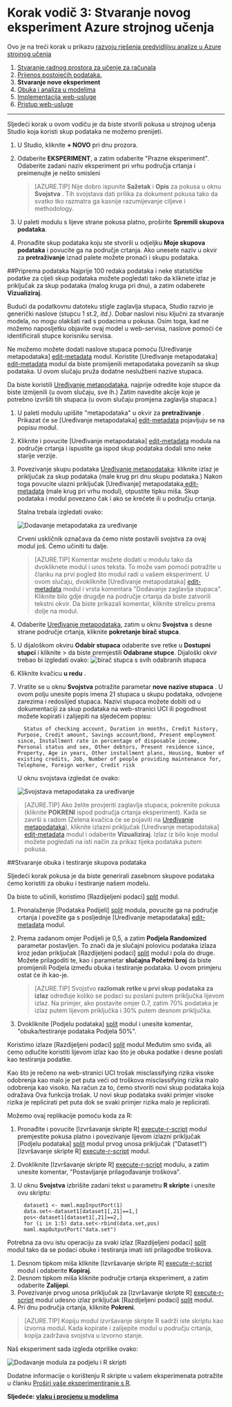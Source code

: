 <properties
    pageTitle="Korak 3: Stvaranje novog eksperiment strojnog učenja | Microsoft Azure"
    description="Korak 3 od razvoju predvidljivu rješenje vodič: Stvaranje novog eksperiment obuka u Azure strojnog učenja Studio."
    services="machine-learning"
    documentationCenter=""
    authors="garyericson"
    manager="jhubbard"
    editor="cgronlun"/>

<tags
    ms.service="machine-learning"
    ms.workload="data-services"
    ms.tgt_pltfrm="na"
    ms.devlang="na"
    ms.topic="article"
    ms.date="10/05/2016" 
    ms.author="garye"/>


# <a name="walkthrough-step-3-create-a-new-azure-machine-learning-experiment"></a>Korak vodič 3: Stvaranje novog eksperiment Azure strojnog učenja

Ovo je na treći korak u prikazu [razvoju rješenja predvidljivu analize u Azure strojnog učenja](machine-learning-walkthrough-develop-predictive-solution.md)


1.  [Stvaranje radnog prostora za učenje za računala](machine-learning-walkthrough-1-create-ml-workspace.md)
2.  [Prijenos postojećih podataka.](machine-learning-walkthrough-2-upload-data.md)
3.  **Stvaranje nove eksperiment**
4.  [Obuka i analiza u modelima](machine-learning-walkthrough-4-train-and-evaluate-models.md)
5.  [Implementacija web-usluge](machine-learning-walkthrough-5-publish-web-service.md)
6.  [Pristup web-usluge](machine-learning-walkthrough-6-access-web-service.md)

----------

Sljedeći korak u ovom vodiču je da biste stvorili pokusa u strojnog učenja Studio koja koristi skup podataka ne možemo prenijeti.  

1.  U Studio, kliknite **+ NOVO** pri dnu prozora.
2.  Odaberite **EKSPERIMENT**, a zatim odaberite "Prazne eksperiment". Odaberite zadani naziv eksperiment pri vrhu područja crtanja i preimenujte je nešto smisleni

    > [AZURE.TIP] Nije dobro ispunite **Sažetak** i **Opis** za pokusa u oknu **Svojstva** . Tih svojstava dati prilika za dokument pokusa tako da svatko tko razmatra ga kasnije razumijevanje ciljeve i methodology.

3.  U paleti modulu s lijeve strane pokusa platno, proširite **Spremili skupova podataka**.
4.  Pronađite skup podataka koju ste stvorili u odjeljku **Moje skupova podataka** i povucite ga na područje crtanja. Ako unesete naziv u okvir za **pretraživanje** iznad palete možete pronaći i skupu podataka.  

##<a name="prepare-the-data"></a>Priprema podataka
Najprije 100 redaka podataka i neke statističke podatke za cijeli skup podataka možete pogledati tako da kliknete izlaz je priključak za skup podataka (malog kruga pri dnu), a zatim odaberete **Vizualiziraj**.  

Budući da podatkovnu datoteku stigle zaglavlja stupaca, Studio razvio je generički naslove (stupcu 1 st.2, *itd.)*. Dobar naslovi nisu ključni za stvaranje modela, no mogu olakšati rad s podacima u pokusa. Osim toga, kad ne možemo naposljetku objavite ovaj model u web-servisa, naslove pomoći će identificirali stupce korisniku servisa.  

Ne možemo možete dodati naslove stupaca pomoću [Uređivanje metapodataka] [ edit-metadata] modul.
Koristite [Uređivanje metapodataka] [ edit-metadata] modul da biste promijenili metapodataka povezanih sa skup podataka. U ovom slučaju pruža dodatne neslužbeni nazive stupaca. 

Da biste koristili [Uređivanje metapodataka][edit-metadata], najprije odredite koje stupce da biste izmijenili (u ovom slučaju, sve ih.) Zatim navedite akcije koje je potrebno izvršiti tih stupaca (u ovom slučaju promjena zaglavlja stupaca.)

1.  U paleti modulu upišite "metapodataka" u okvir za **pretraživanje** . Prikazat će se [Uređivanje metapodataka] [ edit-metadata] pojavljuju se na popisu modul.
2.  Kliknite i povucite [Uređivanje metapodataka] [ edit-metadata] modula na područje crtanja i ispustite ga ispod skup podataka dodali smo neke starije verzije.
3.  Povezivanje skupu podataka [Uređivanje metapodataka][edit-metadata]: kliknite izlaz je priključak za skup podataka (male krug pri dnu skupu podataka.) Nakon toga povucite ulazni priključak [Uređivanje] metapodataka[ edit-metadata] (male krug pri vrhu modul), otpustite tipku miša. Skup podataka i modul povezano čak i ako se krećete ili u području crtanja.

    Stalna trebala izgledati ovako:  

    ![Dodavanje metapodataka za uređivanje][2]
    
    Crveni uskličnik označava da ćemo niste postavili svojstva za ovaj modul još. Ćemo učiniti tu dalje.
    
    > [AZURE.TIP] Komentar možete dodati u modulu tako da dvokliknete modul i unos teksta. To može vam pomoći potražite u članku na prvi pogled što modul radi u vašem eksperiment. U ovom slučaju, dvokliknite [Uređivanje metapodataka] [ edit-metadata] modul i vrsta komentara "Dodavanje zaglavlja stupaca". Kliknite bilo gdje drugdje na područje crtanja da biste zatvorili tekstni okvir. Da biste prikazali komentar, kliknite strelicu prema dolje na modul.

4.  Odaberite [Uređivanje metapodataka][edit-metadata], zatim u oknu **Svojstva** s desne strane područje crtanja, kliknite **pokretanje birač stupca**.
5.  U dijaloškom okviru **Odabir stupaca** odaberite sve retke u **Dostupni stupci** i kliknite > da biste premjestili **Odabrane stupce**.
Dijaloški okvir trebao bi izgledati ovako: ![birač stupca s svih odabranih stupaca][4]
7.  Kliknite kvačicu **u redu** .
8.  Vratite se u oknu **Svojstva** potražite parametar **nove nazive stupaca** . U ovom polju unesite popis imena 21 stupaca u skupu podataka, odvojene zarezima i redoslijed stupaca. Nazivi stupaca možete dobiti od u dokumentaciji za skup podataka na web-stranici UCI ili pogodnost možete kopirati i zalijepiti na sljedećem popisu:  

          Status of checking account, Duration in months, Credit history, Purpose, Credit amount, Savings account/bond, Present employment since, Installment rate in percentage of disposable income, Personal status and sex, Other debtors, Present residence since, Property, Age in years, Other installment plans, Housing, Number of existing credits, Job, Number of people providing maintenance for, Telephone, Foreign worker, Credit risk  

    U oknu svojstava izgledat će ovako:

    ![Svojstava metapodataka za uređivanje][1]

> [AZURE.TIP] Ako želite provjeriti zaglavlja stupaca, pokrenite pokusa (kliknite **POKRENI** ispod područja crtanja eksperiment). Kada se završi s radom (Zelena kvačica će se pojaviti na [Uređivanje metapodataka][edit-metadata]), kliknite izlazni priključak [Uređivanje metapodataka] [ edit-metadata] modul i odaberite **Vizualiziraj**. Izlaz iz bilo koje modul možete pogledati na isti način za prikaz tijeka podataka putem pokusa.

##<a name="create-training-and-test-datasets"></a>Stvaranje obuka i testiranje skupova podataka

Sljedeći korak pokusa je da biste generirali zasebnom skupove podataka ćemo koristiti za obuku i testiranje našem modelu.

Da biste to učinili, koristimo [Razdijeljeni podaci] [ split] modul.  

1.  Pronalaženje [Podataka Podijeli] [ split] modula, povucite ga na područje crtanja i povežite ga s posljednje [Uređivanje metapodataka] [ edit-metadata] modul.
2.  Prema zadanom omjer Podijeli je 0,5, a zatim **Podjela Randomized** parametar postavljen. To znači da je slučajni polovicu podataka izlaza kroz jedan priključak [Razdijeljeni podaci] [ split] modul i pola do druge. Možete prilagoditi te, kao i parametar **slučajna Početni broj** da biste promijenili Podjela između obuka i testiranje podataka. U ovom primjeru ostat će ih kao-je.
    
    > [AZURE.TIP] Svojstvo **razlomak retke u prvi skup podataka za izlaz** određuje koliko se podaci su poslani putem priključka lijevom izlaz. Na primjer, ako postavite omjer 0.7, zatim 70% podataka je izlaz putem lijevom priključka i 30% putem desnom priključka.  
    
3. Dvokliknite [Podjelu podataka] [ split] modul i unesite komentar, "obuka/testiranje podataka Podjela 50%". 

Koristimo izlaze [Razdijeljeni podaci] [ split] modul Međutim smo sviđa, ali ćemo odlučite koristiti lijevom izlaz kao što je obuka podatke i desne poslati kao testiranja podatke.  

Kao što je rečeno na web-stranici UCI trošak misclassifying rizika visoke odobrenja kao malo je pet puta veći od troškova misclassifying rizika malo odobrenja kao visoko. Na račun za to, ćemo stvoriti novi skup podataka koja odražava Ova funkcija trošak. U novi skup podataka svaki primjer visoke rizika je replicirati pet puta dok se svaki primjer rizika malo je replicirati.   

Možemo ovaj replikacije pomoću koda za R:  

1.  Pronađite i povucite [Izvršavanje skripte R] [ execute-r-script] modul premjestite pokusa platno i povezivanje lijevom izlazni priključak [Podjelu podataka] [ split] modul prvog unosa priključak ("Dataset1") [Izvršavanje skripte R] [ execute-r-script] modul.
2. Dvokliknite [Izvršavanje skripte R] [ execute-r-script] modulu, a zatim unesite komentar, "Postavljanje prilagođavanje troškova".
2.  U oknu **Svojstva** izbrišite zadani tekst u parametru **R skripte** i unesite ovu skriptu:

          dataset1 <- maml.mapInputPort(1)
          data.set<-dataset1[dataset1[,21]==1,]
          pos<-dataset1[dataset1[,21]==2,]
          for (i in 1:5) data.set<-rbind(data.set,pos)
          maml.mapOutputPort("data.set")


Potrebna za ovu istu operaciju za svaki izlaz [Razdijeljeni podaci] [ split] modul tako da se podaci obuke i testiranja imati isti prilagodbe troškova.

1.  Desnom tipkom miša kliknite [Izvršavanje skripte R] [ execute-r-script] modul i odaberite **Kopiraj**.
2.  Desnom tipkom miša kliknite područje crtanja eksperiment, a zatim odaberite **Zalijepi**.
3.  Povezivanje prvog unosa priključak za [Izvršavanje skripte R] [ execute-r-script] modul udesno izlaz priključak [Razdijeljeni podaci] [ split] modul. 
4.  Pri dnu područja crtanja, kliknite **Pokreni**. 

> [AZURE.TIP] Kopiju modul izvršavanje skripte R sadrži iste skriptu kao izvorna modul. Kada kopirate i zalijepite modul u području crtanja, kopija zadržava svojstva u izvorno stanje.  

Naš eksperiment sada izgleda otprilike ovako:

![Dodavanje modula za podjelu i R skripti][3]

Dodatne informacije o korištenju R skripte u vašem eksperimenata potražite u članku [Proširi vaše eksperimentiranje s R](machine-learning-extend-your-experiment-with-r.md).

**Sljedeće: [vlaku i procjenu u modelima](machine-learning-walkthrough-4-train-and-evaluate-models.md)**


[1]: ./media/machine-learning-walkthrough-3-create-new-experiment/create1.png
[2]: ./media/machine-learning-walkthrough-3-create-new-experiment/create2.png
[3]: ./media/machine-learning-walkthrough-3-create-new-experiment/create3.png
[4]: ./media/machine-learning-walkthrough-3-create-new-experiment/columnselector.png


<!-- Module References -->
[execute-r-script]: https://msdn.microsoft.com/library/azure/30806023-392b-42e0-94d6-6b775a6e0fd5/
[edit-metadata]: https://msdn.microsoft.com/library/azure/370b6676-c11c-486f-bf73-35349f842a66/
[split]: https://msdn.microsoft.com/library/azure/70530644-c97a-4ab6-85f7-88bf30a8be5f/
